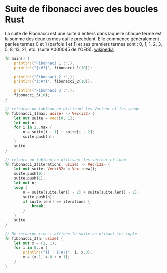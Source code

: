 # Suite de fibonacci avec des boucles Rust

La suite de Fibonacci est une suite d'entiers dans laquelle chaque terme est la somme des deux termes qui le précèdent. Elle commence généralement par les termes 0 et 1 (parfois 1 et 1) et ses premiers termes sont : 0, 1, 1, 2, 3, 5, 8, 13, 21, etc. (suite A000045 de l'OEIS). [wikipedia](https://fr.wikipedia.org/wiki/Suite_de_Fibonacci)

```rust
fn main() {
    println!("Fibonnaci 1 :",);
    println!("{:#?}", fibonacci_1(10));

    println!("Fibonnaci 2 :",);
    println!("{:#?}", fibonacci_2(10));

    println!("Fibonnaci 3 :",);
    fibonacci_3(10);
}

// retourne un tableau en utilisant les Vecteur et les range
fn fibonacci_1(max: usize) -> Vec<i32> {
    let mut suite = vec![0, 1];
    let mut n;
    for i in 2..max {
        n = suite[i - 1] + suite[i - 2];
        suite.push(n);
    }
    suite
}

// retourn un tableau en utilisant les vecteur et loop
fn fibonacci_2(iterations: usize) -> Vec<i32> {
    let mut suite: Vec<i32> = Vec::new();
    suite.push(0);
    suite.push(1);
    let mut n;
    loop {
        n = suite[suite.len() - 2] + suite[suite.len() - 1];
        suite.push(n);
        if suite.len() == iterations {
            break;
        }
    }
    suite
}

// Ne retourne rien : affiche la suite en utisant les tuple
fn fibonacci_3(n: usize) {
    let mut x = (1, 1);
    for i in 0..n {
        println!("{} : {:#?}", i, x.0);
        x = (x.1, x.0 + x.1);
    }
}
```